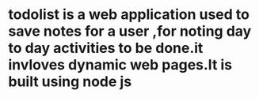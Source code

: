 # todolist is a web application used to save notes for a user ,for noting day to day activities to be done.it invloves dynamic web pages.It is built using node js
